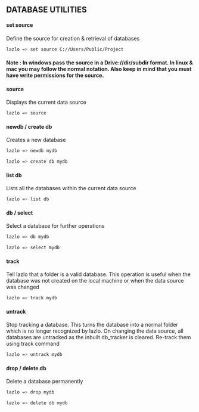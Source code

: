 ## DATABASE UTILITIES

#### set source
Define the source for creation & retrieval of databases
```sh
lazlo => set source C://Users/Public/Project
```
#### Note : In windows pass the source in a Drive://dir/subdir format. In linux & mac you may follow the normal notation. Also keep in mind that you must have write permissions for the source.

#### source
Displays the current data source
```sh
lazlo => source
```

#### newdb / create db
Creates a new database
```sh
lazlo => newdb mydb
```
```sh
lazlo => create db mydb
```

#### list db
Lists all the databases within the current data source
```sh
lazlo => list db
```

#### db / select
Select a database for further operations
```sh
lazlo => db mydb
```
```sh
lazlo => select mydb
```

#### track
Tell lazlo that a folder is a valid database. This operation is useful when the database was not created on the local machine or when the data source was changed
```sh
lazlo => track mydb
```

#### untrack
Stop tracking a database. This turns the database into a normal folder which is no longer recognized by lazlo. On changing the data source, all databases are untracked as the inbuilt db_tracker is cleared. Re-track them using track command
```sh
lazlo => untrack mydb
```

#### drop / delete db
Delete a database permanently
```sh
lazlo => drop mydb
```
```sh
lazlo => delete db mydb
```